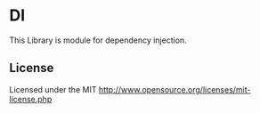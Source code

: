 # DI

This Library is module for dependency injection.

## License
Licensed under the MIT
http://www.opensource.org/licenses/mit-license.php
